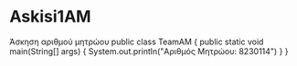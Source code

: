 # Askisi1AM
Άσκηση αριθμού μητρώου
public class TeamAM {
    public static void main(String[] args) {
        System.out.println("Αριθμός Μητρώου: 8230114")
    }
}
